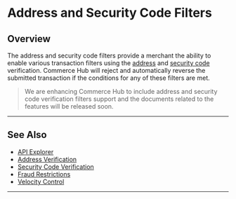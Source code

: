 # Address and Security Code Filters

## Overview

The address and security code filters provide a merchant the ability to enable various transaction filters using the [address](?path=docs/Resources/Guides/Fraud/Address-Verification.md) and [security code](?path=docs/Resources/Guides/Fraud/Security-Code.md) verification. Commerce Hub will reject and automatically reverse the submitted transaction if the conditions for any of these filters are met.

<!-- theme: danger -->
> We are enhancing Commerce Hub to include address and security code verification filters support and the documents related to the features will be released soon.

---

## See Also

- [API Explorer](../api/?type=post&path=/payments/v1/charges)
- [Address Verification](?path=docs/Resources/Guides/Fraud/Address-Verification.md)
- [Security Code Verification](?path=docs/Resources/Guides/Fraud/Security-Code.md)
- [Fraud Restrictions](?path=docs/Resources/Guides/Fraud/Fraud-Settings-Restrictions.md)
- [Velocity Control](?path=docs/Resources/Guides/Fraud/Fraud-Settings-Velocity.md)

---

